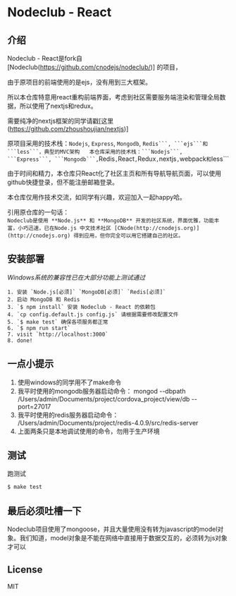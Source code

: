 Nodeclub - React
=

## 介绍

Nodeclub - React是fork自 [Nodeclub(https://github.com/cnodejs/nodeclub/)] 的项目，  
  
由于原项目的前端使用的是ejs，没有用到三大框架。  
  
所以本仓库特意用react重构前端界面，考虑到社区需要服务端渲染和管理全局数据，所以使用了nextjs和redux。  
  
需要纯净的nextjs框架的同学请戳[这里(https://github.com/zhoushoujian/nextjs)]  
  
原项目采用的技术栈：```Nodejs```, ```Express```, ```Mongodb```, ````Redis```, ```ejs```和```less```，典型的MVC架构  
本仓库采用的技术栈：```Nodejs```, ```Express```, ```Mongodb```,````Redis```,```React```,```Redux```,```nextjs```,```webpack```和```less```  
  
由于时间和精力，本仓库只React化了社区主页和所有导航导航页面，可以使用github快捷登录，但不能注册邮箱登录。  
  
本仓库仅用作技术交流，如同学有兴趣，欢迎加入一起happy哈。  
  
引用原仓库的一句话：  
````Nodeclub是使用 **Node.js** 和 **MongoDB** 开发的社区系统，界面优雅，功能丰富，小巧迅速，已在Node.js 中文技术社区 [CNode(http://cnodejs.org)](http://cnodejs.org) 得到应用，但你完全可以用它搭建自己的社区。````  

## 安装部署

*Windows系统的兼容性已在大部分功能上测试通过*  

```
1. 安装 `Node.js[必须]` `MongoDB[必须]` `Redis[必须]`
2. 启动 MongoDB 和 Redis
3. `$ npm install` 安装 Nodeclub - React 的依赖包
4. `cp config.default.js config.js` 请根据需要修改配置文件
5. `$ make test` 确保各项服务都正常
6. `$ npm run start`
7. visit `http://localhost:3000`
8. done!
```

## 一点小提示
1. 使用windows的同学用不了make命令
2. 我平时使用的mongodb服务器启动命令： mongod --dbpath /Users/admin/Documents/project/cordova_project/view/db --port=27017
3. 我平时使用的redis服务器启动命令： /Users/admin/Documents/project/redis-4.0.9/src/redis-server
4. 上面两条只是本地调试使用的命令，勿用于生产环境

## 测试

跑测试

```bash
$ make test
```

## 最后必须吐槽一下
Nodeclub项目使用了mongoose，并且大量使用没有转为javascript的model对象。我们知道，model对象是不能在网络中直接用于数据交互的，必须转为js对象才可以


## License

MIT
